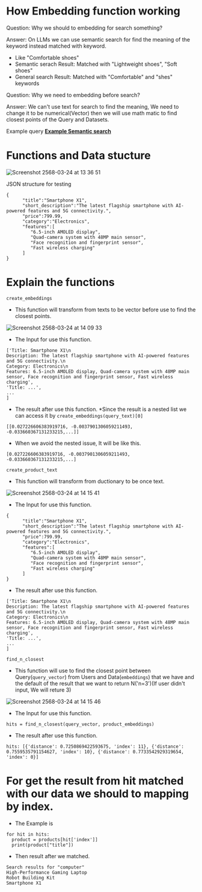 # How Embedding function working

Question: Why we should to embedding for search something?

Answer: On LLMs we can use semantic search for find the meaning of the keyword instead matched with keyword.
- Like "Comfortable shoes"
- Semantic serach Result: Matched with "Lightweight shoes", "Soft shoes"
- General search Result: Matched with "Comfortable" and "shes" keywords


Question: Why we need to embedding before search?

Answer: We can't use text for search to find the meaning, We need to change it to be numerical(Vector) then we will use math matic
to find closest points of the Query and Datasets.

Example query
**[Example Semantic search](https://github.com/teerayuthton/AI-Learning-Query/blob/main/query_commands/query_semantic_search_products.py)**  



# Functions and Data stucture

![Screenshot 2568-03-24 at 13 36 51](https://github.com/user-attachments/assets/aaa68cda-9774-4ae9-93f4-51b2e434f8fa)

JSON structure for testing
```
{
      "title":"Smartphone X1",
      "short_description":"The latest flagship smartphone with AI-powered features and 5G connectivity.",
      "price":799.99,
      "category":"Electronics",
      "features":[
         "6.5-inch AMOLED display",
         "Quad-camera system with 48MP main sensor",
         "Face recognition and fingerprint sensor",
         "Fast wireless charging"
      ]
}
```
# Explain the functions

`create_embeddings`
- This function will transform from texts to be vector before use to find the closest points.

![Screenshot 2568-03-24 at 14 09 33](https://github.com/user-attachments/assets/e31a2de5-c87e-47f8-9519-cf1ffda165ed)

- The Input for use this function.
```
['Title: Smartphone X1\n
Description: The latest flagship smartphone with AI-powered features and 5G connectivity.\n
Category: Electronics\n
Features: 6.5-inch AMOLED display, Quad-camera system with 48MP main sensor, Face recognition and fingerprint sensor, Fast wireless charging',
'Title: ...',
...
]
```
- The result after use this function. *Since the result is a nested list we can access it by `create_embeddings(query_text)[0]`
```
[[0.027226606383919716, -0.0037901306059211493, -0.033660367131233215,...]]
```
- When we avoid the nested issue, It will be like this.
```
[0.027226606383919716, -0.0037901306059211493, -0.033660367131233215,...]
```

`create_product_text`
- This function will transform from ductionary to be once text.

![Screenshot 2568-03-24 at 14 15 41](https://github.com/user-attachments/assets/9b9f95b2-2141-409c-aac6-01ba6565f954)

- The Input for use this function.
```
{
      "title":"Smartphone X1",
      "short_description":"The latest flagship smartphone with AI-powered features and 5G connectivity.",
      "price":799.99,
      "category":"Electronics",
      "features":[
         "6.5-inch AMOLED display",
         "Quad-camera system with 48MP main sensor",
         "Face recognition and fingerprint sensor",
         "Fast wireless charging"
      ]
}
```
- The result after use this function.
```
['Title: Smartphone X1\n
Description: The latest flagship smartphone with AI-powered features and 5G connectivity.\n
Category: Electronics\n
Features: 6.5-inch AMOLED display, Quad-camera system with 48MP main sensor, Face recognition and fingerprint sensor, Fast wireless charging',
'Title: ...',
...
]
```

`find_n_closest`
- This function will use to find the closest point between Query(`query_vector`) from Users and Data(`embeddings`) that we have and
the default of the result that we want to return N('n=3')(If user didn't input, We will reture 3)

![Screenshot 2568-03-24 at 14 15 46](https://github.com/user-attachments/assets/847f2f2b-9e9b-4575-8ac9-f2c39d94b824)

- The Input for use this function.
```
hits = find_n_closest(query_vector, product_embeddings)
```

- The result after use this function.
```
hits: [{'distance': 0.7250869422593675, 'index': 11}, {'distance': 0.7559535791154627, 'index': 10}, {'distance': 0.7733542929319654, 'index': 0}]
```

# For get the result from hit matched with our data we should to mapping by index.
- The Example is
```
for hit in hits:
  product = products[hit['index']]
  print(product["title"])
```
- Then result after we matched.
```
Search results for "computer"
High-Performance Gaming Laptop
Robot Building Kit
Smartphone X1
```
